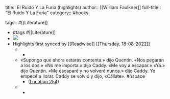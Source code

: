 title:: El Ruido Y La Furia (highlights)
author:: [[William Faulkner]]
full-title:: "El Ruido Y La Furia"
category:: #books

tags:: #[[Literature]]

- #tags #[[Literature]]
- ![](https://m.media-amazon.com/images/I/81XxXjqPkML._SY160.jpg)
- Highlights first synced by [[Readwise]] [[Thursday, 18-08-2022]]
	- -
	- «Supongo que ahora estarás contenta.» dijo Quentin. «Nos pegarán a los dos.» «No me importa.» dijo Caddy. «Me voy a escapar.» «Ya.» dijo Quentin. «Me escaparé y no volveré nunca.» dijo Caddy. Yo empecé a llorar. Caddy se volvió y dijo, «Cállate». #ñspace
		- ([Location 254](https://readwise.io/to_kindle?action=open&asin=B0089EI0F6&location=254))
	- -